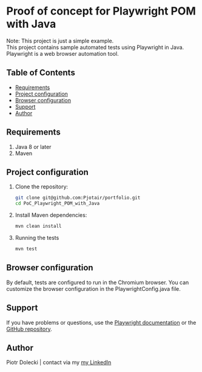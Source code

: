# Proof of concept for Playwright POM with Java
Note: This project is just a simple example.<br>
This project contains sample automated tests using Playwright in Java.
Playwright is a web browser automation tool.

## Table of Contents
- [Requirements](#requirements)
- [Project configuration](#project-configuration)
- [Browser configuration](#browser-configuration)
- [Support](#support)
- [Author](#author)

## Requirements
1. Java 8 or later
2. Maven

## Project configuration
1. Clone the repository:
   ```bash
   git clone git@github.com:Pjotair/portfolio.git
   cd PoC_Playwright_POM_with_Java

2. Install Maven dependencies:
    ```bash
    mvn clean install
3. Running the tests
    ```bash
    mvn test

## Browser configuration
By default, tests are configured to run in the Chromium browser. You can customize the browser configuration in the PlaywrightConfig.java file.

## Support
If you have problems or questions, use the <a href="https://playwright.dev/" target="_blank">Playwright documentation</a> or the <a href="https://github.com/microsoft/playwright-java" target="_blank">GitHub repository</a>.

## Author
Piotr Dolecki |
contact via my <a href="https://www.linkedin.com/in/piotrdolecki/" target="_blank">my LinkedIn</a>
